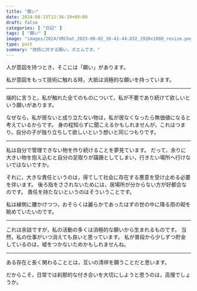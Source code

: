 ```yaml
---
title: "願い"
date: 2024-08-15T12:36:19+09:00
draft: false
categories: [ "日記" ]
tags: [ "願い" ]
image: "images/2024/VRChat_2023-08-02_16-41-44.832_1920x1080_resize.png"
type: post
summary: "技術に対する願い。ポエムです。"
---
```


人が意図を持つとき，そこには「願い」があります。

私が意図をもって技術に触れる時，大抵は消極的な願いを持っています。

---

端的に言うと，私が触れた全てのものについて，私が不要であり続けて欲しいという願いがあります。

なぜなら，私が居ないと成り立たない物は，私が居なくなったら無価値になると考えているからです。
身の程知らずに聞こえるかもしれませんが，これはつまり，自分の子が独り立ちして欲しいという想いと同じつもりです。

---

私は自分で管理できない物を作り続けることを夢見ています。
だって，余りに大きい物を抱え込むと自分の足取りが蹣跚としてしまい，行きたい場所へ行けないではないですか。

それに，大きな責任というのは，得てして社会に存在する悪意を受け止める必要を伴います。
後ろ指をさされないためには，居場所が分からない方が好都合なのです。
責任を持たないというのはそういうことです。

私は縁側に腰かけつつ，おそらくは麗らかであったはずの世の中に降る雨の砌を眺めていたいのです。

---

これは余談ですが，私の活動の多くは消極的な願いから生まれるものです。
当然，私の仕事がいつ消えても良いと思っています。
私が普段から少しずつ貯金しているのは，嘘をつかないためかもしれませんね。

---

ある存在と長く関わることとは，互いの清祥を願うことだと思います。

だからこそ，日常では刹那的な付き合いを大切にしようと思うのは，高慢でしょうか。


